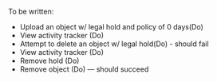 To be written:

  - Upload an object w/ legal hold and policy of 0 days(Do)
  - View activity tracker (Do)
  - Attempt to delete an object w/ legal hold(Do) - should fail
  - View activity tracker (Do)
  - Remove hold (Do)
  - Remove object (Do) — should succeed

